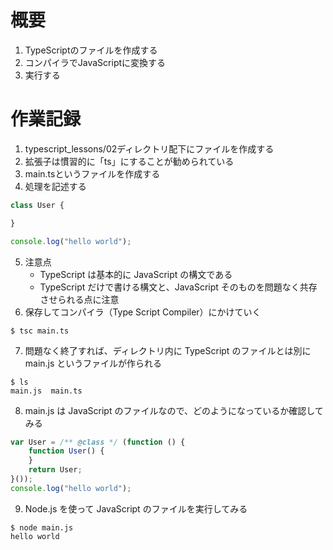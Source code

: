 # 概要

1. TypeScriptのファイルを作成する
2. コンパイラでJavaScriptに変換する
3. 実行する

# 作業記録

1. typescript_lessons/02ディレクトリ配下にファイルを作成する
2. 拡張子は慣習的に「ts」にすることが勧められている
3. main.tsというファイルを作成する
4. 処理を記述する

```typescript
class User {

}

console.log("hello world");
```

5. 注意点
    - TypeScript は基本的に JavaScript の構文である
    - TypeScript だけで書ける構文と、JavaScript そのものを問題なく共存させられる点に注意
6. 保存してコンパイラ（Type Script Compiler）にかけていく

```shell
$ tsc main.ts
```

7. 問題なく終了すれば、ディレクトリ内に TypeScript のファイルとは別に main.js というファイルが作られる

```shell
$ ls
main.js  main.ts
```

8. main.js は JavaScript のファイルなので、どのようになっているか確認してみる

```javascript
var User = /** @class */ (function () {
    function User() {
    }
    return User;
}());
console.log("hello world");
```

9. Node.js を使って JavaScript のファイルを実行してみる

```shell
$ node main.js
hello world
```

